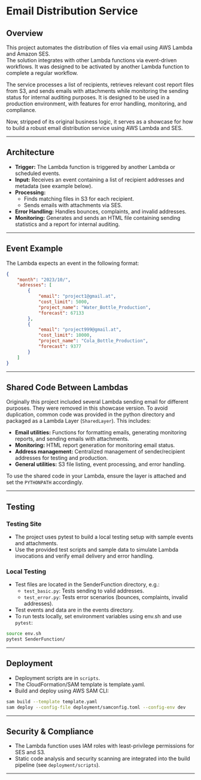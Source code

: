 # Email Distribution Service

## Overview

This project automates the distribution of files via email using AWS Lambda and Amazon SES.  
The solution integrates with other Lambda functions via event-driven workflows. It was designed to be activated by another Lambda function to complete a regular workflow.

The service processes a list of recipients, retrieves relevant cost report files from S3, and sends emails with attachments while monitoring the sending status for internal auditing purposes.
It is designed to be used in a production environment, with features for error handling, monitoring, and compliance.

Now, stripped of its original business logic, it serves as a showcase for how to build a robust email distribution service using AWS Lambda and SES.

---

## Architecture

- **Trigger:** The Lambda function is triggered by another Lambda or scheduled events.
- **Input:** Receives an event containing a list of recipient addresses and metadata (see example below).
- **Processing:**
  - Finds matching files in S3 for each recipient.
  - Sends emails with attachments via SES.
- **Error Handling:** Handles bounces, complaints, and invalid addresses.
- **Monitoring:** Generates and sends an HTML file containing sending statistics and a report for internal auditing.

---

## Event Example

The Lambda expects an event in the following format:

```json
{
    "month": "2023/10/",
    "adresses": [
        {
            "email": "project1@gmail.at", 
            "cost_limit": 5000,
            "project_name": "Water_Bottle_Production",
            "forecast": 67133
        },
        {
            "email": "project999@gmail.at",
            "cost_limit": 10000,
            "project_name": "Cola_Bottle_Production",
            "forecast": 9377
        }
    ]
}
```

---

## Shared Code Between Lambdas

Originally this project included several Lambda sending email for different purposes. They were removed in this showcase version. 
To avoid duplication, common code was provided in the python directory and packaged as a Lambda Layer (`SharedLayer`). This includes:

- **Email utilities:** Functions for formatting emails, generating monitoring reports, and sending emails with attachments.
- **Monitoring:** HTML report generation for monitoring email status.
- **Address management:** Centralized management of sender/recipient addresses for testing and production.
- **General utilities:** S3 file listing, event processing, and error handling.

To use the shared code in your Lambda, ensure the layer is attached and set the `PYTHONPATH` accordingly.

---

## Testing


### Testing Site

- The project uses pytest to build a local testing setup with sample events and attachments.
- Use the provided test scripts and sample data to simulate Lambda invocations and verify email delivery and error handling.
### Local Testing

- Test files are located in the SenderFunction directory, e.g.:
  - `test_basic.py`: Tests sending to valid addresses.
  - `test_error.py`: Tests error scenarios (bounces, complaints, invalid addresses).
- Test events and data are in the events directory.
- To run tests locally, set environment variables using env.sh and use `pytest`:

```sh
source env.sh
pytest SenderFunction/
```


---

## Deployment

- Deployment scripts are in `scripts`.
- The CloudFormation/SAM template is template.yaml.
- Build and deploy using AWS SAM CLI:

```sh
sam build --template template.yaml
sam deploy --config-file deployment/samconfig.toml --config-env dev
```

---

## Security & Compliance

- The Lambda function uses IAM roles with least-privilege permissions for SES and S3.
- Static code analysis and security scanning are integrated into the build pipeline (see `deployment/scripts`).

---
